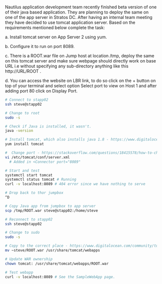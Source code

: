 Nautilus application development team recently finished beta version of one of their java based application. They are planning to deploy the same on one of the app server in Stratos DC. After having an internal team meeting they have decided to use tomcat application server. Based on the requirements mentioned below complete the task:

a. Install tomcat server on App Server 2 using yum.

b. Configure it to run on port 8089.

c. There is a ROOT.war file on Jump host at location /tmp, deploy the same on this tomcat server and make sure webpage should directly work on base URL i.e without specifying any sub-directory anything like this http://URL/ROOT .

d. You can access the website on LBR link, to do so click on the + button on top of your terminal and select option Select port to view on Host 1 and after adding port 80 click on Display Port.

```bash
# Connect to stapp02
ssh steve@stapp02

# Change to root
sudo -s

# Check if Java is installed, it wasn't.
java -version

# Install tomcat, which also installs java 1.8 - https://www.digitalocean.com/community/tutorials/how-to-install-apache-tomcat-7-on-centos-7-via-yum
yum install tomcat

#  Change port - https://stackoverflow.com/questions/18415578/how-to-change-tomcat-port-number
vi /etc/tomcat/conf/server.xml
  # Added in <Connector port="8089"

# Start and test
systemctl start tomcat
systemctl status tomcat # Running
curl -v localhost:8089 # 404 error since we have nothing to serve

# Drop back to thor jumpbox
^D

# Copy Java app from jumpbox to app server
scp /tmp/ROOT.war steve@stapp02:/home/steve

# Reconnect to stapp02
ssh steve@stapp02

# Change to sudo
sudo -s

# Copy to the correct place - https://www.digitalocean.com/community/tutorials/how-to-install-apache-tomcat-7-on-centos-7-via-yum
mv ~steve/ROOT.war /usr/share/tomcat/webapps

# Update WAR ownership
chown tomcat: /usr/share/tomcat/webapps/ROOT.war

# Test webapp
curl -v localhost:8089 # See the SampleWebApp page.
```
